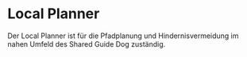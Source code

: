 # Local Planner

Der Local Planner ist für die Pfadplanung und Hindernisvermeidung im nahen Umfeld des Shared Guide Dog zuständig.

